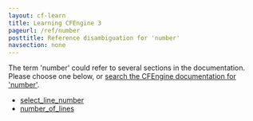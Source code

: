 ```yaml
---
layout: cf-learn
title: Learning CFEngine 3
pageurl: /ref/number
posttitle: Reference disambiguation for 'number'
navsection: none
---
```


The term 'number' could refer to several sections in the documentation. Please choose one below, or
[search the CFEngine documentation for 'number'](http://cfengine.com/docs/3.5/search.html?q=number).

- [select_line_number](http://cfengine.com/docs/3.5/reference-promise-types-measurements.html#select_line_number)
- [number_of_lines](http://cfengine.com/docs/3.5/reference-promise-types-reports.html#number_of_lines)
